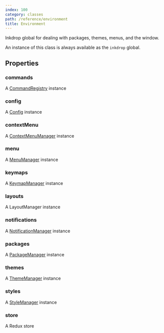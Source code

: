 ```yaml
---
index: 100
category: classes
path: /reference/environment
title: Environment
---
```


Inkdrop global for dealing with packages, themes, menus, and the window.

An instance of this class is always available as the `inkdrop` global.

## Properties

### commands

A [CommandRegistry](/reference/command-registry) instance

### config

A [Config](/reference/config) instance

### contextMenu

A [ContextMenuManager](/reference/context-menu-manager) instance

### menu

A [MenuManager](/reference/menu-manager) instance

### keymaps

A [KeymapManager](/reference/keymap-manager) instance

### layouts

A LayoutManager instance

### notifications

A [NotificationManager](/reference/notification-manager) instance

### packages

A [PackageManager](/reference/package-manager) instance

### themes

A [ThemeManager](/reference/theme-manager) instance

### styles

A [StyleManager](/reference/style-manager) instance

### store

A Redux store

